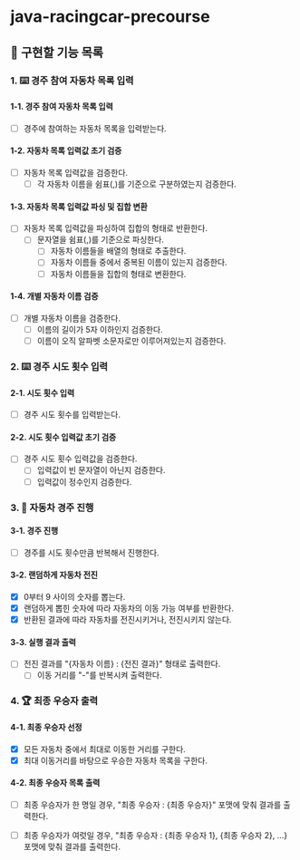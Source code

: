 # java-racingcar-precourse

## 🚀 구현할 기능 목록

### 1. ⌨️ 경주 참여 자동차 목록 입력

#### 1-1. 경주 참여 자동차 목록 입력

- [ ] 경주에 참여하는 자동차 목록을 입력받는다.

#### 1-2. 자동차 목록 입력값 초기 검증

- [ ] 자동차 목록 입력값을 검증한다.
  - [ ] 각 자동차 이름을 쉼표(,)를 기준으로 구분하였는지 검증한다.

#### 1-3. 자동차 목록 입력값 파싱 및 집합 변환

- [ ] 자동차 목록 입력값을 파싱하여 집합의 형태로 반환한다.
  - [ ] 문자열을 쉼표(,)를 기준으로 파싱한다.
    - [ ] 자동차 이름들을 배열의 형태로 추출한다.
    - [ ] 자동차 이름들 중에서 중복된 이름이 있는지 검증한다.
    - [ ] 자동차 이름들을 집합의 형태로 변환한다. 

#### 1-4. 개별 자동차 이름 검증

- [ ] 개별 자동차 이름을 검증한다.
  - [ ] 이름의 길이가 5자 이하인지 검증한다.
  - [ ] 이름이 오직 알파벳 소문자로만 이루어져있는지 검증한다.

### 2. ⌨️ 경주 시도 횟수 입력

#### 2-1. 시도 횟수 입력

- [ ] 경주 시도 횟수를 입력받는다.

#### 2-2. 시도 횟수 입력값 초기 검증

- [ ] 경주 시도 횟수 입력값을 검증한다.
    - [ ] 입력값이 빈 문자열이 아닌지 검증한다.
    - [ ] 입력값이 정수인지 검증한다.

### 3. 🚗 자동차 경주 진행

#### 3-1. 경주 진행

- [ ] 경주를 시도 횟수만큼 반복해서 진행한다.

#### 3-2. 랜덤하게 자동차 전진

- [x] 0부터 9 사이의 숫자를 뽑는다.
- [x] 랜덤하게 뽑힌 숫자에 따라 자동차의 이동 가능 여부를 반환한다.
- [x] 반환된 결과에 따라 자동차를 전진시키거나, 전진시키지 않는다.

#### 3-3. 실행 결과 출력
            
- [ ] 전진 결과를 "{자동차 이름} : {전진 결과}" 형태로 출력한다.
  - [ ] 이동 거리를 "-"를 반복시켜 출력한다.

### 4. 🏆 최종 우승자 출력

#### 4-1. 최종 우승자 선정

- [x] 모든 자동차 중에서 최대로 이동한 거리를 구한다.
- [x] 최대 이동거리를 바탕으로 우승한 자동차 목록을 구한다.

#### 4-2. 최종 우승자 목록 출력

- [ ] 최종 우승자가 한 명일 경우, "최종 우승자 : {최종 우승자}" 포맷에 맞춰 결과를 출력한다.
- [ ] 최종 우승자가 여럿일 경우, "최종 우승자 : {최종 우승자 1}, {최종 우승자 2}, ...} 포맷에 맞춰 결과를 출력한다. 
  